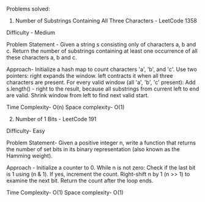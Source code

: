 Problems solved:

1. Number of Substrings Containing All Three Characters - LeetCode 1358

Difficulty - Medium 

Problem Statement - 
Given a string s consisting only of characters a, b and c.
Return the number of substrings containing at least one occurrence of all these characters a, b and c.

Approach- 
Initialize a hash map to count characters 'a', 'b', and 'c'.
Use two pointers:
    right expands the window.
    left contracts it when all three characters are present.
For every valid window (all 'a', 'b', 'c' present):
    Add s.length() - right to the result, because all substrings from current left to end are valid.
    Shrink window from left to find next valid start.

Time Complexity- O(n)
Space complexity- O(1)

2. Number of 1 Bits - LeetCode 191

Difficulty- Easy

Problem Statement- 
Given a positive integer n, write a function that returns the number of set bits in its binary representation (also known as the Hamming weight).

Approach - 
Initialize a counter to 0.
While n is not zero:
    Check if the last bit is 1 using (n & 1).
    If yes, increment the count.
    Right-shift n by 1 (n >> 1) to examine the next bit.
Return the count after the loop ends.

Time Complexity- O(1)
Space complexity- O(1)

